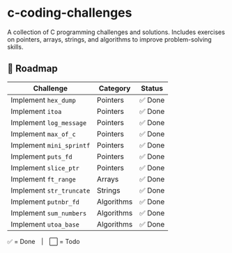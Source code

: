 # c-coding-challenges
A collection of C programming challenges and solutions.  Includes exercises on pointers, arrays, strings, and algorithms to improve problem-solving skills.

## 🚀 Roadmap

| Challenge          | Category   | Status  |
|--------------------|------------|---------|
| Implement `hex_dump` | Pointers   | ✅ Done |
| Implement `itoa`     | Pointers   | ✅ Done |
| Implement `log_message` | Pointers | ✅ Done |
| Implement `max_of_c`   | Pointers | ✅ Done |
| Implement `mini_sprintf` | Pointers | ✅ Done |
| Implement `puts_fd`    | Pointers | ✅ Done |
| Implement `slice_ptr`  | Pointers | ✅ Done |
| Implement `ft_range`   | Arrays   | ✅ Done |
| Implement `str_truncate` | Strings | ✅ Done |
| Implement `putnbr_fd`  | Algorithms | ✅ Done |
| Implement `sum_numbers` | Algorithms | ✅ Done |
| Implement `utoa_base`  | Algorithms | ✅ Done |

✅ = Done | ⬜ = Todo
